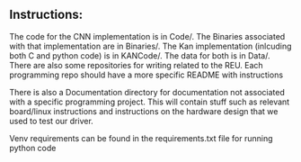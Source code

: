 ## Instructions:

The code for the CNN implementation is in Code/. The Binaries associated with that implementation are in Binaries/. The Kan implementation (inlcuding both C and python code) is in KANCode/. The data for both is in Data/. There are also some repositories for writing related to the REU. Each programming repo should have a more specific README with instructions

There is also a Documentation directory for documentation not associated with a specific programming project. This will contain stuff such as relevant board/linux instructions and instructions on the hardware design that we used to test our driver.

Venv requirements can be found in the requirements.txt file for running python code